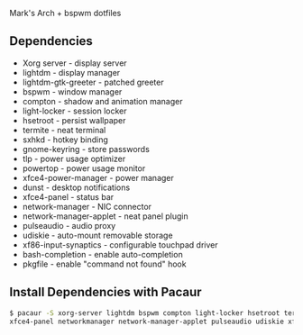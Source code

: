 Mark's Arch + bspwm dotfiles

## Dependencies

+  Xorg server - display server
+  lightdm - display manager
+  lightdm-gtk-greeter - patched greeter
+  bspwm - window manager
+  compton - shadow and animation manager
+  light-locker - session locker
+  hsetroot - persist wallpaper
+  termite - neat terminal
+  sxhkd - hotkey binding
+  gnome-keyring - store passwords
+  tlp - power usage optimizer
+  powertop - power usage monitor
+  xfce4-power-manager - power manager
+  dunst - desktop notifications
+  xfce4-panel - status bar
+  network-manager - NIC connector
+  network-manager-applet - neat panel plugin
+  pulseaudio - audio proxy
+  udiskie - auto-mount removable storage
+  xf86-input-synaptics - configurable touchpad driver
+  bash-completion - enable auto-completion
+  pkgfile - enable "command not found" hook

## Install Dependencies with Pacaur

```bash
$ pacaur -S xorg-server lightdm bspwm compton light-locker hsetroot termite sxhkd gnome-keyring tlp powertop xfce4-power-manager dunst 
xfce4-panel networkmanager network-manager-applet pulseaudio udiskie xf86-input-synaptics bash-completion pkgfile
```
